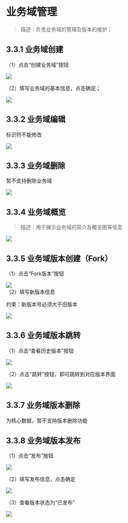 # 业务域管理

> 描述：负责业务域的管理及版本的维护；

## 3.3.1 业务域创建

（1）点击“创建业务域”按钮

![](.业务域管理_images/8aeda06b.png)<br/>

（2）填写业务域的基本信息，点击确定；

![](.业务域管理_images/068d7ccb.png)<br/>

## 3.3.2 业务域编辑

标识符不能修改

![](.业务域管理_images/6d03aa3b.png)<br/>

## 3.3.3 业务域删除

暂不支持删除业务域

![](.业务域管理_images/ed108543.png)<br/>

## 3.3.4 业务域概览

> 描述：用于展示业务域的简介及概览图等信息

![](.业务域管理_images/7fdc514a.png)<br/>

## 3.3.5 业务域版本创建（Fork）

（1）点击“Fork版本”按钮

![](.业务域管理_images/8d09f605.png)<br/>
（2）填写新版本信息

约束：新版本号必须大于旧版本

![](.业务域管理_images/29be8170.png)<br/>

## 3.3.6 业务域版本跳转

（1）点击“查看历史版本”按钮

![](.业务域管理_images/74534804.png)<br/>

（2）点击“跳转”按钮，即可跳转到对应版本界面

![](.业务域管理_images/0ea1ff14.png)

## 3.3.7 业务域版本删除

为核心数据，暂不支持版本删除功能

## 3.3.8 业务域版本发布

（1）点击“发布”按钮

![](.业务域管理_images/7056dcb6.png)<br/>

（2）填写发布信息，点击确定

![](.业务域管理_images/0a7ebfd4.png)<br/>

（3）查看版本状态为“已发布”

![](.业务域管理_images/7dad6467.png)<br/>